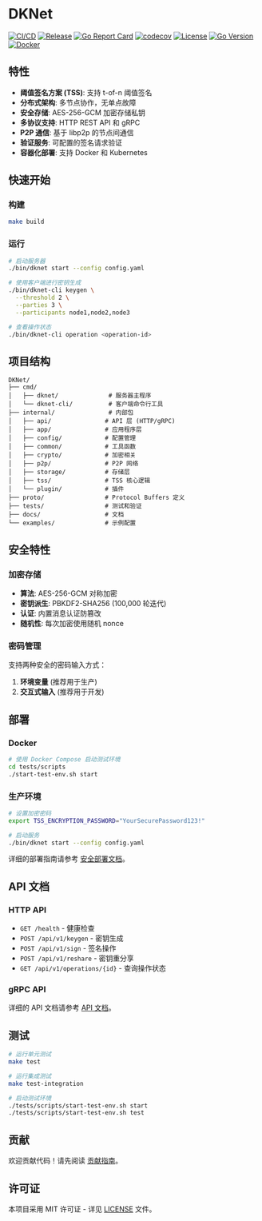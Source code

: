 # DKNet

[![CI/CD](https://github.com/dreamer-zq/DKNet/actions/workflows/ci.yml/badge.svg)](https://github.com/dreamer-zq/DKNet/actions/workflows/ci.yml)
[![Release](https://github.com/dreamer-zq/DKNet/actions/workflows/release.yml/badge.svg)](https://github.com/dreamer-zq/DKNet/actions/workflows/release.yml)
[![Go Report Card](https://goreportcard.com/badge/github.com/dreamer-zq/DKNet)](https://goreportcard.com/report/github.com/dreamer-zq/DKNet)
[![codecov](https://codecov.io/gh/dreamer-zq/DKNet/branch/main/graph/badge.svg)](https://codecov.io/gh/dreamer-zq/DKNet)
[![License](https://img.shields.io/badge/license-MIT-blue.svg)](LICENSE)
[![Go Version](https://img.shields.io/badge/go-1.23+-blue.svg)](https://golang.org/dl/)
[![Docker](https://img.shields.io/badge/docker-supported-blue.svg)](https://hub.docker.com/r/dreamer-zq/dknet)

## 特性

- **阈值签名方案 (TSS)**: 支持 t-of-n 阈值签名
- **分布式架构**: 多节点协作，无单点故障
- **安全存储**: AES-256-GCM 加密存储私钥
- **多协议支持**: HTTP REST API 和 gRPC
- **P2P 通信**: 基于 libp2p 的节点间通信
- **验证服务**: 可配置的签名请求验证
- **容器化部署**: 支持 Docker 和 Kubernetes

## 快速开始

### 构建

```bash
make build
```

### 运行

```bash
# 启动服务器
./bin/dknet start --config config.yaml

# 使用客户端进行密钥生成
./bin/dknet-cli keygen \
  --threshold 2 \
  --parties 3 \
  --participants node1,node2,node3

# 查看操作状态
./bin/dknet-cli operation <operation-id>
```

## 项目结构

```text
DKNet/
├── cmd/
│   ├── dknet/              # 服务器主程序
│   └── dknet-cli/          # 客户端命令行工具
├── internal/               # 内部包
│   ├── api/               # API 层 (HTTP/gRPC)
│   ├── app/               # 应用程序层
│   ├── config/            # 配置管理
│   ├── common/            # 工具函数
│   ├── crypto/            # 加密相关
│   ├── p2p/               # P2P 网络
│   ├── storage/           # 存储层
│   ├── tss/               # TSS 核心逻辑
│   └── plugin/            # 插件
├── proto/                 # Protocol Buffers 定义
├── tests/                 # 测试和验证
├── docs/                  # 文档
└── examples/              # 示例配置
```

## 安全特性

### 加密存储

- **算法**: AES-256-GCM 对称加密
- **密钥派生**: PBKDF2-SHA256 (100,000 轮迭代)
- **认证**: 内置消息认证防篡改
- **随机性**: 每次加密使用随机 nonce

### 密码管理

支持两种安全的密码输入方式：

1. **环境变量** (推荐用于生产)
2. **交互式输入** (推荐用于开发)

## 部署

### Docker

```bash
# 使用 Docker Compose 启动测试环境
cd tests/scripts
./start-test-env.sh start
```

### 生产环境

```bash
# 设置加密密码
export TSS_ENCRYPTION_PASSWORD="YourSecurePassword123!"

# 启动服务
./bin/dknet start --config config.yaml
```

详细的部署指南请参考 [安全部署文档](docs/SECURITY.md)。

## API 文档

### HTTP API

- `GET /health` - 健康检查
- `POST /api/v1/keygen` - 密钥生成
- `POST /api/v1/sign` - 签名操作
- `POST /api/v1/reshare` - 密钥重分享
- `GET /api/v1/operations/{id}` - 查询操作状态

### gRPC API

详细的 API 文档请参考 [API 文档](docs/api.md)。

## 测试

```bash
# 运行单元测试
make test

# 运行集成测试
make test-integration

# 启动测试环境
./tests/scripts/start-test-env.sh start
./tests/scripts/start-test-env.sh test
```

## 贡献

欢迎贡献代码！请先阅读 [贡献指南](CONTRIBUTING.md)。

## 许可证

本项目采用 MIT 许可证 - 详见 [LICENSE](LICENSE) 文件。
